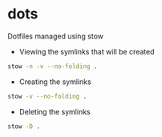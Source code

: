 # dots

Dotfiles managed using stow

- Viewing the symlinks that will be created

```sh
stow -n -v --no-folding .
```

- Creating the symlinks

```sh
stow -v --no-folding .
```

- Deleting the symlinks

```sh
stow -D .
```
